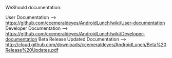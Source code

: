 WeShould documentation:

User Documentation --> https://github.com/ccemeraldeyes/AndroidLunch/wiki/User-documentation<br/>
Developer Documentation --> https://github.com/ccemeraldeyes/AndroidLunch/wiki/Developer-documentation
Beta Release Updated Documentation --> http://cloud.github.com/downloads/ccemeraldeyes/AndroidLunch/Beta%20Release%20Updates.pdf